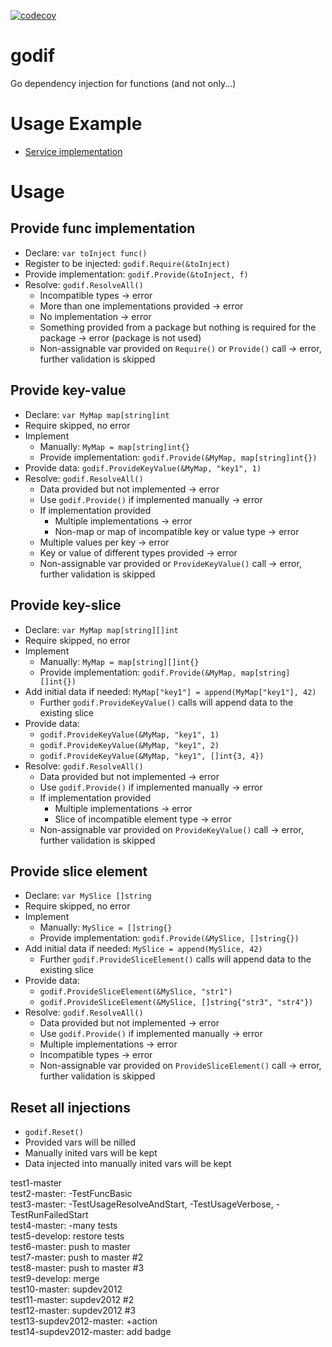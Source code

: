 [![codecov](https://codecov.io/gh/untillpro-test/godif/branch/develop/graph/badge.svg)](https://codecov.io/gh/untillpro-test/godif)

# godif

Go dependency injection for functions (and not only...)

# Usage Example

-  [Service implementation](services/impl_test.go)

# Usage

## Provide func implementation

- Declare: `var toInject func()`
- Register to be injected: `godif.Require(&toInject)`
- Provide implementation: `godif.Provide(&toInject, f)`
- Resolve: `godif.ResolveAll()`
  - Incompatible types -> error
  - More than one implementations provided -> error
  - No implementation -> error
  - Something provided from a package but nothing is required for the package -> error (package is not used)
  - Non-assignable var provided on `Require()` or `Provide()` call -> error, further validation is skipped


## Provide key-value

- Declare: `var MyMap map[string]int`
- Require skipped, no error
- Implement
  - Manually: `MyMap = map[string]int{}`
  - Provide implementation: `godif.Provide(&MyMap, map[string]int{})`
- Provide data: `godif.ProvideKeyValue(&MyMap, "key1", 1)`
- Resolve: `godif.ResolveAll()`
  - Data provided but not implemented -> error
  - Use `godif.Provide()` if implemented manually -> error 
  - If implementation provided
    - Multiple implementations -> error
    - Non-map or map of incompatible key or value type -> error
  - Multiple values per key -> error
  - Key or value of different types provided -> error
  - Non-assignable var provided or `ProvideKeyValue()` call -> error, further validation is skipped


## Provide key-slice

- Declare: `var MyMap map[string][]int`
- Require skipped, no error
- Implement
  - Manually: `MyMap = map[string][]int{}`
  - Provide implementation: `godif.Provide(&MyMap, map[string][]int{})`
- Add initial data if needed: `MyMap["key1"] = append(MyMap["key1"], 42)`
  - Further `godif.ProvideKeyValue()` calls will append data to the existing slice
- Provide data: 
  - `godif.ProvideKeyValue(&MyMap, "key1", 1)`
  - `godif.ProvideKeyValue(&MyMap, "key1", 2)`
  - `godif.ProvideKeyValue(&MyMap, "key1", []int{3, 4})`
- Resolve: `godif.ResolveAll()`
  - Data provided but not implemented -> error
  - Use `godif.Provide()` if implemented manually -> error 
  - If implementation provided
    - Multiple implementations -> error
    - Slice of incompatible element type -> error
  - Non-assignable var provided on `ProvideKeyValue()` call -> error, further validation is skipped


## Provide slice element

- Declare: `var MySlice []string`
- Require skipped, no error
- Implement
  - Manually: `MySlice = []string{}`
  - Provide implementation: `godif.Provide(&MySlice, []string{})`
- Add initial data if needed: `MySlice = append(MySlice, 42)`
  - Further `godif.ProvideSliceElement()` calls will append data to the existing slice
- Provide data: 
  - `godif.ProvideSliceElement(&MySlice, "str1")`
  - `godif.ProvideSliceElement(&MySlice, []string{"str3", "str4"})`
- Resolve: `godif.ResolveAll()`
  - Data provided but not implemented -> error
  - Use `godif.Provide()` if implemented manually -> error 
  - Multiple implementations -> error
  - Incompatible types -> error
  - Non-assignable var provided on `ProvideSliceElement()` call -> error, further validation is skipped

## Reset all injections
- `godif.Reset()`
- Provided vars will be nilled
- Manually inited vars will be kept
- Data injected into manually inited vars will be kept

test1-master  
test2-master: -TestFuncBasic  
test3-master: -TestUsageResolveAndStart, -TestUsageVerbose, -TestRunFailedStart  
test4-master: -many tests  
test5-develop: restore tests  
test6-master: push to master  
test7-master: push to master #2  
test8-master: push to master #3  
test9-develop: merge  
test10-master: supdev2012  
test11-master: supdev2012 #2  
test12-master: supdev2012 #3  
test13-supdev2012-master: +action  
test14-supdev2012-master: add badge  
